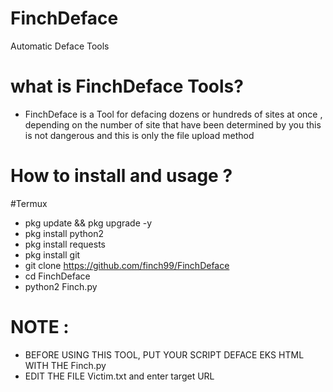 # FinchDeface
Automatic Deface Tools
# what is FinchDeface Tools? 
- FinchDeface is a Tool for defacing dozens or hundreds of sites at once , depending on the number of site that have been determined by you this is not dangerous and this is only the file upload method
# How to install and usage ?
  #Termux 
  - pkg update && pkg upgrade -y
  - pkg install python2 
  - pkg install requests
  - pkg install git 
  - git clone https://github.com/finch99/FinchDeface
  - cd FinchDeface
  - python2 Finch.py
  














# NOTE :
- BEFORE USING THIS TOOL, PUT YOUR SCRIPT DEFACE EKS HTML WITH THE Finch.py
- EDIT THE FILE Victim.txt and enter target URL 
